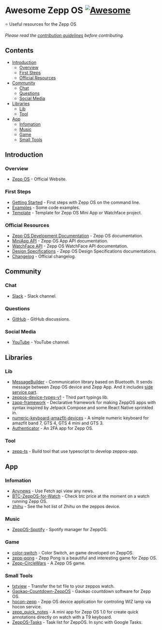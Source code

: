 # Awesome Zepp OS [![Awesome](https://awesome.re/badge-flat2.svg)](https://awesome.re)
⭐ Useful resources for the Zepp OS

*Please read the [contribution guidelines](contributing.md) before contributing.*

## Contents

<!-- START doctoc generated TOC please keep comment here to allow auto update -->
<!-- DON'T EDIT THIS SECTION, INSTEAD RE-RUN doctoc TO UPDATE -->

- [Introduction](#introduction)
  - [Overview](#overview)
  - [First Steps](#first-steps)
  - [Official Resources](#official-resources)
- [Community](#community)
  - [Chat](#chat)
  - [Questions](#questions)
  - [Social Media](#social-media)
- [Libraries](#libraries)
  - [Lib](#lib)
  - [Tool](#tool)
- [App](#app)
  - [Infomation](#infomation)
  - [Music](#music)
  - [Game](#game)
  - [Small Tools](#small-tools)

<!-- END doctoc generated TOC please keep comment here to allow auto update -->

## Introduction

### Overview

- [Zepp OS](https://developer.zepp.com/os/home) - Official Website.
### First Steps
- [Getting Started](https://docs.zepp.com/docs/guides/quick-start/) - First steps with Zepp OS on the command line.
- [Examples](https://docs.zepp.com/docs/samples/) - Some code examples.
- [Template](https://docs.zepp.com/docs/designs/template/list/) - Template for Zepp OS Mini App or Watchface project.


### Official Resources
- [Zepp OS Development Documentation](https://docs.zepp.com/docs/intro/) - Zepp OS documentation.
- [MiniApp API](https://docs.zepp.com/docs/reference/app-json/) - Zepp OS App API documentation.
- [WatchFace API](https://docs.zepp.com/docs/watchface/app-json/) - Zepp OS WatchFace API documentation.
- [Design Specifications](https://docs.zepp.com/docs/designs/) - Zepp OS Design Specifications documentations.
- [Changelog](https://docs.zepp.com/docs/reference/revision-history/) - Official changelog.

## Community

### Chat
- [Slack](https://t.zepp.com/t/zepp-community-slack) - Slack channel.

### Questions

- [GitHub](https://github.com/orgs/zepp-health/discussions) - GitHub discussions.

### Social Media

- [YouTube](https://www.youtube.com/channel/UCU8LoAkoGotUNL82arnib5w) - YouTube channel.

## Libraries

### Lib
- [MessageBuilder](https://github.com/zepp-health/zeppos-samples/blob/main/application/2.0/todo-list/shared/message.js) - Communication library based on Bluetooth. It sends message between Zepp OS device and Zepp App. And it includes [side service part](https://github.com/zepp-health/zeppos-samples/blob/main/application/2.0/todo-list/shared/message-side.js).
- [zeppos-device-types-v1](https://github.com/tytydraco/zeppos-device-types-v1) - Third part typings lib.
- [zapp-framework](https://github.com/j-piasecki/zapp-framework) - Declarative framework for making ZeppOS apps with syntax inspired by Jetpack Compose and some React Native sprinkled in.
- [numeric-keyboard-amazfit-devices](https://github.com/Rafucho25/numeric-keyboard-amazfit-devices) - A simple numeric keyboard for amazfit band 7, GTS 4, GTS 4 mini and GTS 3.
- [Authenticator](https://github.com/ZoLArk173/Authenticator) - An 2FA app for Zepp OS.

### Tool
- [zepp-ts](https://github.com/tytydraco/zepp-ts) - Build tool that use typescript to develop zeppos-app.

## App

### Infomation

- [Anynews](https://github.com/fwz233/Anynews) - Use Fetch api view any news.
- [BTC-ZeppOS-for-Watch](https://github.com/fwz233/BTC-ZeppOS-for-Watch) - Check btc price at the moment on a watch running Zepp OS.
- [zhihu](https://github.com/fwz233/zhihu) - See the hot list of Zhihu on the zeppos device.

### Music

- [ZeppOS-Spotify](https://github.com/juan518munoz/ZeppOS-Spotify/) - Spotify manager for ZeppOS.

### Game

- [color-switch](https://github.com/sirAvent/color-switch) - Color Switch, an game developed on ZeppOS.
- [zepp-pong](https://github.com/Berezza98/zepp-pong) - Zepp Pong is a beautiful and interesting game for Zepp OS.
- [Zepp-CircleWars](https://github.com/Berezza98/Zepp-CircleWars) - A Zepp OS game.

### Small Tools

- [txtview](https://github.com/fwz233/txtview) - Transfer the txt file to your zeppos watch.
- [Gaokao-Countdown-ZeppOS](https://github.com/lc6464/Gaokao-Countdown-ZeppOS) - Gaokao countdown software for Zepp OS.
- [hocon-zepp](https://github.com/LeKovr/hocon-zepp) - Zepp OS device application for controling WIZ lamp via hocon service.
- [zepp_quick_notes](https://github.com/gabrielchristino/zepp_quick_notes) - A mini app for Zepp OS 1.0 for create quick annotations directly on watch with a T9 keyboard.
- [ZeppOS-Tasks](https://github.com/melianmiko/ZeppOS-Tasks) - Task list for ZeppOS. In sync with Google Tasks.
